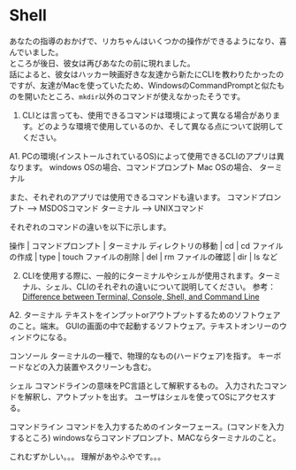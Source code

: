 # Shell
あなたの指導のおかげで、リカちゃんはいくつかの操作ができるようになり、喜んでいました。  
ところが後日、彼女は再びあなたの前に現れました。  
話によると、彼女はハッカー映画好きな友達から新たにCLIを教わりたかったのですが、友達がMacを使っていたため、WindowsのCommandPromptと似たものを開いたところ、`mkdir`以外のコマンドが使えなかったそうです。

1. CLIとは言っても、使用できるコマンドは環境によって異なる場合があります。どのような環境で使用しているのか、そして異なる点について説明してください。

A1. 
PCの環境(インストールされているOS)によって使用できるCLIのアプリは異なります。
windows OSの場合、コマンドプロンプト
Mac OSの場合、 ターミナル

また、それぞれのアプリでは使用できるコマンドも違います。
コマンドプロンプト --> MSDOSコマンド
ターミナル --> UNIXコマンド

それぞれのコマンドの違いを以下に示します。

操作               | コマンドプロンプト  |  ターミナル
ディレクトリの移動  |  cd     |  cd
ファイルの作成      |  type   |  touch
ファイルの削除      |  del    |  rm
ファイルの確認      |  dir    |  ls
など


2. CLIを使用する際に、一般的にターミナルやシェルが使用されます。ターミナル、シェル、CLIのそれぞれの違いについて説明してください。
参考：
[Difference between Terminal, Console, Shell, and Command Line](https://www.geeksforgeeks.org/difference-between-terminal-console-shell-and-command-line/)


A2.
ターミナル
    テキストをインプットorアウトプットするためのソフトウェアのこと。端末。
    GUIの画面の中で起動するソフトウェア。テキストオンリーのウィンドウになる。

コンソール
    ターミナルの一種で、物理的なもの(ハードウェア)を指す。
    キーボードなどの入力装置やスクリーンも含む。

シェル
    コマンドラインの意味をPC言語として解釈するもの。
    入力されたコマンドを解釈し、アウトプットを出す。
    ユーザはシェルを使ってOSにアクセスする。


コマンドライン
    コマンドを入力するためのインターフェース。(コマンドを入力するところ)
    windowsならコマンドプロンプト、MACならターミナルのこと。


これむずかしい。。。
理解があやふやです。。。